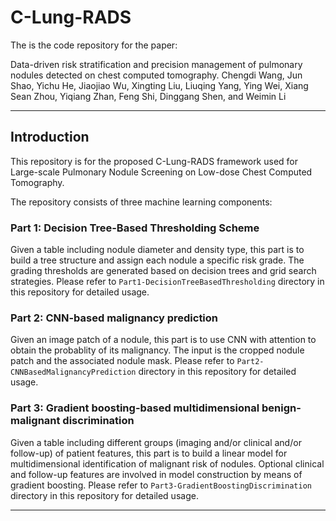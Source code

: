 # C-Lung-RADS
The is the code repository for the paper:

Data-driven risk stratification and precision management of pulmonary nodules detected on chest computed tomography. Chengdi Wang, Jun Shao, Yichu He, Jiaojiao Wu, Xingting Liu, Liuqing Yang, Ying Wei, Xiang Sean Zhou, Yiqiang Zhan, Feng Shi, Dinggang Shen, and Weimin Li

***
## Introduction
This repository is for the proposed C-Lung-RADS framework used for Large-scale Pulmonary Nodule Screening on Low-dose Chest Computed Tomography.

The repository consists of three machine learning components:

### Part 1: Decision Tree-Based Thresholding Scheme
Given a table including nodule diameter and density type, this part is to build a tree structure and assign each nodule a specific risk grade. The grading thresholds are generated based on decision trees and grid search strategies. Please refer to `Part1-DecisionTreeBasedThresholding` directory in this repository for detailed usage.

### Part 2: CNN-based malignancy prediction
Given an image patch of a nodule, this part is to use CNN with attention to obtain the probablity of its malignancy. The input is the cropped nodule patch and the associated nodule mask. Please refer to `Part2-CNNBasedMalignancyPrediction` directory in this repository for detailed usage.

### Part 3: Gradient boosting-based multidimensional benign-malignant discrimination
Given a table including different groups (imaging and/or clinical and/or follow-up) of patient features, this part is to build a linear model for multidimensional identification of malignant risk of nodules. Optional clinical and follow-up features are involved in model construction by means of gradient boosting. Please refer to `Part3-GradientBoostingDiscrimination` directory in this repository for detailed usage.
***

